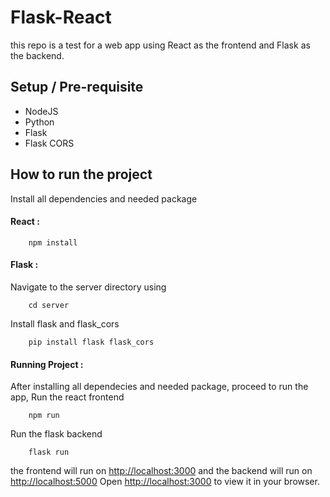 # Flask-React
this repo is a test for a web app using React as the frontend and Flask as the backend.

## Setup / Pre-requisite 
- NodeJS 
- Python 
- Flask
- Flask CORS

## How to run the project
Install all dependencies and needed package
#### React : 
```
    npm install
```
#### Flask : 
Navigate to the server directory using 
```
    cd server
```
Install flask and flask_cors
```
    pip install flask flask_cors
```

#### Running Project :
After installing all dependecies and needed package, proceed to run the app, 
Run the react frontend  
```
    npm run
```
Run the flask backend
```
    flask run
```
the frontend will run on [http://localhost:3000](http://localhost:3000) and the backend will run on [http://localhost:5000](http://localhost:5000) 
Open [http://localhost:3000](http://localhost:3000) to view it in your browser.

